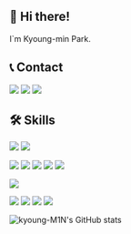 ## 👋 Hi there!

I`m Kyoung-min Park.



## 📞 Contact

<a href="https://instagram.com/kyong_m1n"><img src="http://img.shields.io/badge/-Instagram-FF0069?style=flat&logo=Instagram&link=https://instagram.com/kyong_m1n/"/></a>   <a href="mailto:park48664866@gmail.com"><img src="http://img.shields.io/badge/-Gmail-EA4335?style=flat&logo=Gmail&logoColor=white&link=mailto:park48664866@gmail.com"/></a>   <a href="https://studylog.kym1n.com/"><img src="http://img.shields.io/badge/-GithubPage-222222?style=flat&logo=GithubPages&link=https://studylog.kym1n.com/"/></a>



## 🛠️ Skills

<img src="https://img.shields.io/badge/Git-F05032?style=flat&logo=Git&logoColor=white"/> <img src="https://img.shields.io/badge/Github-222222?style=flat&logo=Github&logoColor=white"/>

<img src="https://img.shields.io/badge/Dart-0175C2?style=flat&logo=Dart&logoColor=white"/> <img src="https://img.shields.io/badge/Flutter-02569B?style=flat&logo=Flutter&logoColor=white"/> <img src="https://img.shields.io/badge/Java-007396?style=flat&logo=coffeescript&logoColor=white"/> <img src="https://img.shields.io/badge/Spring-6DB33F?style=flat&logo=Spring&logoColor=white"/> <img src="https://img.shields.io/badge/Python-3776AB?style=flat&logo=Python&logoColor=white"/> 

<img src="https://img.shields.io/badge/MySQL-4479A1?style=flat&logo=MySQL&logoColor=white"/> 

<img src="https://img.shields.io/badge/Github Actions-2088FF?style=flat&logo=githubactions&logoColor=white"/> <img src="https://img.shields.io/badge/AWS EC2-FF9900?style=flat&logo=amazonec2&logoColor=white"/> <img src="https://img.shields.io/badge/AWS RDS-527FFF?style=flat&logo=amazonrds&logoColor=white"/> <img src="https://img.shields.io/badge/AWS S3-569A31?style=flat&logo=amazons3&logoColor=white"/>

<!--
<img src="https://img.shields.io/badge/Markdown-000000?style=flat&logo=Markdown&logoColor=white"/> <img src="https://img.shields.io/badge/Notion-000000?style=flat&logo=Notion&logoColor=white"/> <img src="https://img.shields.io/badge/Jira-0052CC?style=flat&logo=Jira&logoColor=white"/> <img src="https://img.shields.io/badge/Confluence-172B4D?style=flat&logo=Confluence&logoColor=white"/>

<img src="https://img.shields.io/badge/Visual_Studio_Code-007ACC?style=flat&logo=Visualstudiocode&logoColor=white"/> <img src="https://img.shields.io/badge/Android_Stidio-3DDC84?style=flat&logo=Androidstudio&logoColor=white"/> <img src="https://img.shields.io/badge/IntelliJ_IDEA-000000?style=flat&logo=Intellijidea&logoColor=white"/>-->




![kyoung-M1N's GitHub stats](https://github-readme-stats.vercel.app/api?username=kyoung-M1N&show_icons=true)
<!--[![Top Langs](https://github-readme-stats.vercel.app/api/top-langs/?username=Kyoung-M1N&exclude_repo=kyoung-M1N.github.io&layout=compact)](https://github.com/Kyoung-M1N/github-readme-stats)-->    

<!--
**Kyoung-M1N/Kyoung-M1N** is a ✨ _special_ ✨ repository because its `README.md` (this file) appears on your GitHub profile.

Here are some ideas to get you started:

- 🔭 I’m currently working on ...
- 🌱 I’m currently learning ...
- 👯 I’m looking to collaborate on ...
- 🤔 I’m looking for help with ...
- 💬 Ask me about ...
- 📫 How to reach me: ...
- 😄 Pronouns: ...
- ⚡ Fun fact: ...
-->
